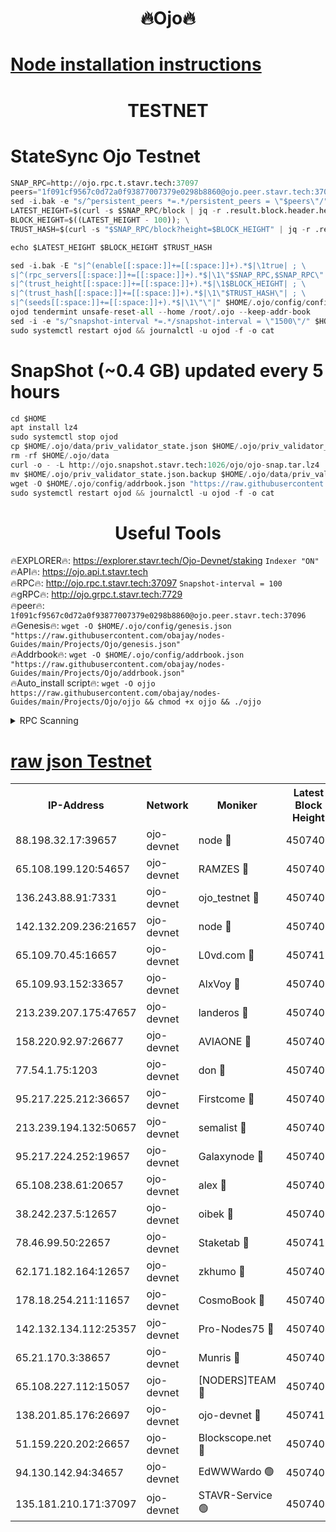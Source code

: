 <h1 align="center"> 🔥Ojo🔥</h1>

[Node installation instructions](https://github.com/obajay/nodes-Guides/tree/main/Projects/Ojo)
=

<h1 align="center"> TESTNET</h1>

# StateSync Ojo Testnet
```python
SNAP_RPC=http://ojo.rpc.t.stavr.tech:37097
peers="1f091cf9567c0d72a0f93877007379e0298b8860@ojo.peer.stavr.tech:37096"
sed -i.bak -e "s/^persistent_peers *=.*/persistent_peers = \"$peers\"/" $HOME/.ojo/config/config.toml
LATEST_HEIGHT=$(curl -s $SNAP_RPC/block | jq -r .result.block.header.height); \
BLOCK_HEIGHT=$((LATEST_HEIGHT - 100)); \
TRUST_HASH=$(curl -s "$SNAP_RPC/block?height=$BLOCK_HEIGHT" | jq -r .result.block_id.hash)

echo $LATEST_HEIGHT $BLOCK_HEIGHT $TRUST_HASH

sed -i.bak -E "s|^(enable[[:space:]]+=[[:space:]]+).*$|\1true| ; \
s|^(rpc_servers[[:space:]]+=[[:space:]]+).*$|\1\"$SNAP_RPC,$SNAP_RPC\"| ; \
s|^(trust_height[[:space:]]+=[[:space:]]+).*$|\1$BLOCK_HEIGHT| ; \
s|^(trust_hash[[:space:]]+=[[:space:]]+).*$|\1\"$TRUST_HASH\"| ; \
s|^(seeds[[:space:]]+=[[:space:]]+).*$|\1\"\"|" $HOME/.ojo/config/config.toml
ojod tendermint unsafe-reset-all --home /root/.ojo --keep-addr-book
sed -i -e "s/^snapshot-interval *=.*/snapshot-interval = \"1500\"/" $HOME/.ojo/config/app.toml
sudo systemctl restart ojod && journalctl -u ojod -f -o cat
```
# SnapShot (~0.4 GB) updated every 5 hours
```python
cd $HOME
apt install lz4
sudo systemctl stop ojod
cp $HOME/.ojo/data/priv_validator_state.json $HOME/.ojo/priv_validator_state.json.backup
rm -rf $HOME/.ojo/data
curl -o - -L http://ojo.snapshot.stavr.tech:1026/ojo/ojo-snap.tar.lz4 | lz4 -c -d - | tar -x -C $HOME/.ojo --strip-components 2
mv $HOME/.ojo/priv_validator_state.json.backup $HOME/.ojo/data/priv_validator_state.json
wget -O $HOME/.ojo/config/addrbook.json "https://raw.githubusercontent.com/obajay/nodes-Guides/main/Projects/Ojo/addrbook.json"
sudo systemctl restart ojod && journalctl -u ojod -f -o cat
```
 <h1 align="center"> Useful Tools</h1>

🔥EXPLORER🔥:        https://explorer.stavr.tech/Ojo-Devnet/staking        `Indexer "ON"` \
🔥API🔥:                     https://ojo.api.t.stavr.tech \
🔥RPC🔥:                    http://ojo.rpc.t.stavr.tech:37097              `Snapshot-interval = 100` \
🔥gRPC🔥:                  http://ojo.grpc.t.stavr.tech:7729 \
🔥peer🔥:                   `1f091cf9567c0d72a0f93877007379e0298b8860@ojo.peer.stavr.tech:37096` \
🔥Genesis🔥:    ```wget -O $HOME/.ojo/config/genesis.json "https://raw.githubusercontent.com/obajay/nodes-Guides/main/Projects/Ojo/genesis.json"``` \
🔥Addrbook🔥:    ```wget -O $HOME/.ojo/config/addrbook.json "https://raw.githubusercontent.com/obajay/nodes-Guides/main/Projects/Ojo/addrbook.json"``` \
🔥Auto_install script🔥: ```wget -O ojjo https://raw.githubusercontent.com/obajay/nodes-Guides/main/Projects/Ojo/ojjo && chmod +x ojjo && ./ojjo```


<details>
<summary>RPC Scanning</summary>

<h2 align="center"> We scan nodes in real time every 4 hours. And we provide the final result of RPC endpoints.
We cannot influence the operation of these nodes in any way. </h2>


```python
If Voting Power is higher than 0 --> then the Node is a validator of the network and may be subject to attack and be a potential threat to the chain.
```
```python
We marked such validators with a red symbol
```

</details>

[raw json Testnet](https://rpc-check.ojot.stavr.tech/ojot/rpc-ojot-result.json)
=


<table><tr><th>IP-Address</th><th>Network</th><th>Moniker</th><th>Latest Block Height</th><th>Earliest Block Height</th><th>Catching Up</th><th>Tx Index</th><th>Voting Power</th><th>Scan Time</th></tr><tr><td>88.198.32.17:39657</td><td>ojo-devnet</td><td>node 🔴</td><td>4507408</td><td>300001</td><td>False</td><td>on</td><td>65654</td><td>2023-12-15T21:11:08.690406106UTC</td></tr><tr><td>65.108.199.120:54657</td><td>ojo-devnet</td><td>RAMZES 🔴</td><td>4507403</td><td>306156</td><td>False</td><td>on</td><td>15420</td><td>2023-12-15T21:10:41.209566237UTC</td></tr><tr><td>136.243.88.91:7331</td><td>ojo-devnet</td><td>ojo_testnet 🔴</td><td>4507405</td><td>308845</td><td>False</td><td>on</td><td>1000</td><td>2023-12-15T21:10:48.202309379UTC</td></tr><tr><td>142.132.209.236:21657</td><td>ojo-devnet</td><td>node 🔴</td><td>4507408</td><td>350001</td><td>False</td><td>on</td><td>1999</td><td>2023-12-15T21:11:07.336990038UTC</td></tr><tr><td>65.109.70.45:16657</td><td>ojo-devnet</td><td>L0vd.com 🔴</td><td>4507410</td><td>695918</td><td>False</td><td>off</td><td>998</td><td>2023-12-15T21:11:16.531566116UTC</td></tr><tr><td>65.109.93.152:33657</td><td>ojo-devnet</td><td>AlxVoy 🔴</td><td>4507408</td><td>2319801</td><td>False</td><td>on</td><td>4536782</td><td>2023-12-15T21:11:07.066226848UTC</td></tr><tr><td>213.239.207.175:47657</td><td>ojo-devnet</td><td>landeros 🔴</td><td>4507407</td><td>2714001</td><td>False</td><td>off</td><td>11083</td><td>2023-12-15T21:11:01.065067980UTC</td></tr><tr><td>158.220.92.97:26677</td><td>ojo-devnet</td><td>AVIAONE 🔴</td><td>4507407</td><td>2754001</td><td>False</td><td>on</td><td>13867</td><td>2023-12-15T21:11:00.824895446UTC</td></tr><tr><td>77.54.1.75:1203</td><td>ojo-devnet</td><td>don 🔴</td><td>4507408</td><td>2906401</td><td>False</td><td>on</td><td>10</td><td>2023-12-15T21:11:08.458029061UTC</td></tr><tr><td>95.217.225.212:36657</td><td>ojo-devnet</td><td>Firstcome 🔴</td><td>4507405</td><td>2985946</td><td>False</td><td>on</td><td>13566</td><td>2023-12-15T21:10:47.862893306UTC</td></tr><tr><td>213.239.194.132:50657</td><td>ojo-devnet</td><td>semalist 🔴</td><td>4507403</td><td>3223522</td><td>False</td><td>on</td><td>19037</td><td>2023-12-15T21:10:41.451767974UTC</td></tr><tr><td>95.217.224.252:19657</td><td>ojo-devnet</td><td>Galaxynode 🔴</td><td>4507409</td><td>3685492</td><td>False</td><td>on</td><td>11888</td><td>2023-12-15T21:11:11.448774667UTC</td></tr><tr><td>65.108.238.61:20657</td><td>ojo-devnet</td><td>alex 🔴</td><td>4507403</td><td>4158001</td><td>False</td><td>on</td><td>11359</td><td>2023-12-15T21:10:40.851534184UTC</td></tr><tr><td>38.242.237.5:12657</td><td>ojo-devnet</td><td>oibek 🔴</td><td>4507403</td><td>4196001</td><td>False</td><td>off</td><td>1051</td><td>2023-12-15T21:10:42.065595858UTC</td></tr><tr><td>78.46.99.50:22657</td><td>ojo-devnet</td><td>Staketab 🔴</td><td>4507410</td><td>4254801</td><td>False</td><td>on</td><td>1276</td><td>2023-12-15T21:11:16.851224197UTC</td></tr><tr><td>62.171.182.164:12657</td><td>ojo-devnet</td><td>zkhumo 🔴</td><td>4507408</td><td>4384001</td><td>False</td><td>off</td><td>998</td><td>2023-12-15T21:11:07.709502216UTC</td></tr><tr><td>178.18.254.211:11657</td><td>ojo-devnet</td><td>CosmoBook 🔴</td><td>4507408</td><td>4392001</td><td>False</td><td>off</td><td>1068</td><td>2023-12-15T21:11:08.032785947UTC</td></tr><tr><td>142.132.134.112:25357</td><td>ojo-devnet</td><td>Pro-Nodes75 🔴</td><td>4507404</td><td>4407404</td><td>False</td><td>on</td><td>24651</td><td>2023-12-15T21:10:44.975061091UTC</td></tr><tr><td>65.21.170.3:38657</td><td>ojo-devnet</td><td>Munris 🔴</td><td>4507404</td><td>4407404</td><td>False</td><td>off</td><td>20123</td><td>2023-12-15T21:10:47.419604602UTC</td></tr><tr><td>65.108.227.112:15057</td><td>ojo-devnet</td><td>[NODERS]TEAM 🔴</td><td>4507409</td><td>4407409</td><td>False</td><td>off</td><td>9999</td><td>2023-12-15T21:11:11.766003804UTC</td></tr><tr><td>138.201.85.176:26697</td><td>ojo-devnet</td><td>ojo-devnet 🔴</td><td>4507410</td><td>4407410</td><td>False</td><td>on</td><td>1000024000</td><td>2023-12-15T21:11:16.156441819UTC</td></tr><tr><td>51.159.220.202:26657</td><td>ojo-devnet</td><td>Blockscope.net 🔴</td><td>4507403</td><td>4425001</td><td>False</td><td>on</td><td>981</td><td>2023-12-15T21:10:40.471886927UTC</td></tr><tr><td>94.130.142.94:34657</td><td>ojo-devnet</td><td>EdWWWardo 🟢</td><td>4507408</td><td>4438946</td><td>False</td><td>on</td><td>0</td><td>2023-12-15T21:11:04.699897275UTC</td></tr><tr><td>135.181.210.171:37097</td><td>ojo-devnet</td><td>STAVR-Service 🟢</td><td>4507404</td><td>4506001</td><td>False</td><td>on</td><td>0</td><td>2023-12-15T21:10:42.686327308UTC</td></tr></table>